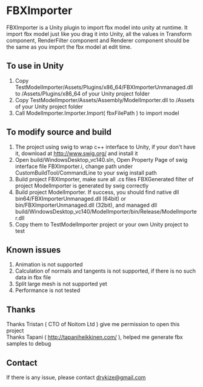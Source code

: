# FBXImporter
FBXImporter is a Unity plugin to import fbx model into unity at runtime.
It import fbx model just like you drag it into Unity, all the values in Transform component, RenderFilter component and Renderer component should be the same as you import the fbx model at edit time.

## To use in Unity
1. Copy TestModelImporter/Assets/Plugins/x86_64/FBXImporterUnmanaged.dll to /Assets/Plugins/x86_64 of your Unity project folder
2. Copy TestModelImporter/Assets/Assembly/ModelImporter.dll to /Assets of your Unity project folder
3. Call ModelImporter.Importer.Import( fbxFilePath ) to import model

## To modify source and build
1. The project using swig to wrap c++ interface to Unity, if your don't have it, download at http://www.swig.org/ and install it
2. Open build/WindowsDesktop_vc140.sln, Open Property Page of swig interface file FBXImporter.i, change path under CustomBuildTool/CommandLine to your swig install path
3. Build project FBXImporter, make sure all .cs files FBXGenerated filter of project ModelImporter is generated by swig correctly
4. Build project ModelImporter. If success, you should find native dll bin64/FBXImporterUnmanaged.dll (64bit) or bin/FBXImporterUnmanaged.dll (32bit), and managed dll build/WindowsDesktop_vc140/ModelImporter/bin/Release/ModelImporter.dll
5. Copy them to TestModelImporter project or your own Unity project to test

## Known issues
1. Animation is not supported
2. Calculation of normals and tangents is not supported, if there is no such data in fbx file
2. Split large mesh is not supported yet
3. Performance is not tested

## Thanks
Thanks Tristan ( CTO of Noitom Ltd ) give me permission to open this project<br />
Thanks Tapani ( http://tapaniheikkinen.com/ ), helped me generate fbx samples to debug<br />

## Contact
If there is any issue, please contact drvkize@gmail.com
